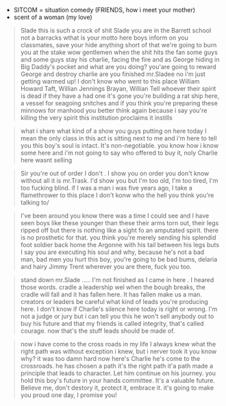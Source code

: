
+ SITCOM = situation comedy (FRIENDS, how i meet your mother)
+ scent of a woman (my love)

> Slade this is such a crock of shit
Slade you are in the Barrett school not a barracks
wthat is your motto here 
boys inform on you classmates, save your hide anything short of that we're going to burn you at the stake
wow gentlemen
when the shit hits the fan some guys and some guys stay
his charlie, facing the fire and as George hiding in Big Daddy's pocket and
what are you doing? you'are going to reward George and destroy charlie
> are you finished mr.Sladee
no i'm just getting warmed up!
I don't know who went to this place
William Howard Taft, Willian Jennings Brayan, Willian Tell whoever
their spirit is dead if they have a had one it's gone
you're building a rat ship here, a vessel for seagoing snitches and if you think 
you're preparing these minnows for manhood you better think again because i say you're
killing the very spirit this institution proclaims it instills

> what i share what kind of a show you guys putting on here today
I mean the only class in this act is sitting next to me and i'm here to tell you this
boy's soul is intact. It's non-negotiable. you know how i know
some here and i'm not going to say who offered to buy it, noly Charlie here wasnt selling

> Sir you're out of order
I don't . I show you on order
you don't know without all it is mr.Trask.
I'd show you but I'm too old, I'm too tired, I'm too fucking blind.
if I was a man i was five years ago, I take a flamethrower to this place
I don't konw who the hell you think you're talking to/

> I've been around you know
there was a time I could see and I have seen boys like these younger than these
their arms torn out, their legs ripped off but there is nothing like a sight fo an
amputated spirit. there is no prosthetic for that. you think you're merely sending his splendid
foot soldier back home the Argonne with his tail between his legs 
buts I say you are executing his soul and why, because he's not a bad man, bad men
you hurt this boy, you're going to be bad bums, delaria
and hairy Jimmy Trent wherever you are there, fuck you too.

> stand down mr.Slade ..... I'm not finished as I came in here . I heared those words.
cradle a leadership
wel when the bough breaks, the cradle will fall and it has fallen here. It has fallen make us
a man. creators or leaders be careful what kind of leads you're producing here.
I don't know if Charlie's silence here today is right or wrong.
I'm not a judge or jury but i can tell you this he won't sell anybody out to buy his future and
that my friends is called integrity, that's called courage. now  that's the stuff leads should be
made of.

> now i have come to the cross roads in my life
I always knew what the right path was without exception i knew, but i nerver took it you know why?
it was too damn hard
now here's Charlie he's come to the crossroads. he has chosen a path it's the right path 
it'a path made a principle that leads to character. Let him continue on his journey.
you hold this boy's future in your hands committee.
It's a valuable future. Believe me, don't destory it, protect it, embrace it.
it's going to make you proud one day, I promise you!
